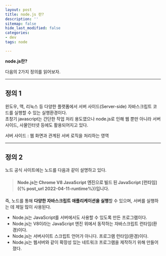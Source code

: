 ```yaml
---
layout: post
title: node.js 란?
description: ''
sitemap: false
hide_last_modified: false
categories:
- dev
tags: node

---
```

**node.js란?**

다음의 2가지 정의를 읽어보자.

***

## 정의 1

윈도우, 맥, 리눅스 등 다양한 플랫폼에서 서버 사이드(Server-side) 자바스크립트 코드를 실행할 수 있는 실행환경이다.  
초창기 javascript는 간단한 작업 처리 용도였으나 node.js로 인해 웹 뿐만 아니라 서버 사이드, 사물인터넷 등에도 활용되어지고 있다.

서버 사이드 : 웹 화면과 관계된 서버 로직을 처리하는 영역

***

## 정의 2

노드 공식 사이트에는 노드를 다음과 같이 설명하고 있다.

> #### **Node.js는 Chrome V8 JavaScript 엔진으로 빌드 된 JavaScript** [**런타임**]({% post_url 2022-04-11-runtime%})**입니다.**

즉, 노드를 통해 **다양한 자바스크립트 애플리케이션을 실행**할 수 있으며, 서버를 실행하는 데 제일 많이 사용된다.

* Node.js는 JavaScript를 서버에서도 사용할 수 있도록 만든 프로그램이다.
* Node.js는 V8이라는 JavaScript 엔진 위에서 동작하는 자바스크립트 런타임(환경)이다.
* Node.js는 서버사이트 스크립트 언어가 아니다. 프로그램 런타임(환경)이다.
* Node.js는 웹서버와 같이 확장성 있는 네트워크 프로그램을 제작하기 위해 만들어졌다.